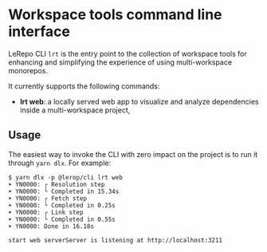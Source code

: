 # Workspace tools command line interface

LeRepo CLI `lrt` is the entry point to the collection of workspace tools for
enhancing and simplifying the experience of using multi-workspace monorepos.

It currently supports the following commands:

- **lrt web**: a locally served web app to visualize and analyze dependencies
  inside a multi-workspace project,

## Usage

The easiest way to invoke the CLI with zero impact on the project is to run it
through `yarn dlx`. For example:

```shell
$ yarn dlx -p @lerop/cli lrt web
➤ YN0000: ┌ Resolution step
➤ YN0000: └ Completed in 15.34s
➤ YN0000: ┌ Fetch step
➤ YN0000: └ Completed in 0.25s
➤ YN0000: ┌ Link step
➤ YN0000: └ Completed in 0.55s
➤ YN0000: Done in 16.18s

start web serverServer is listening at http://localhost:3211
```
